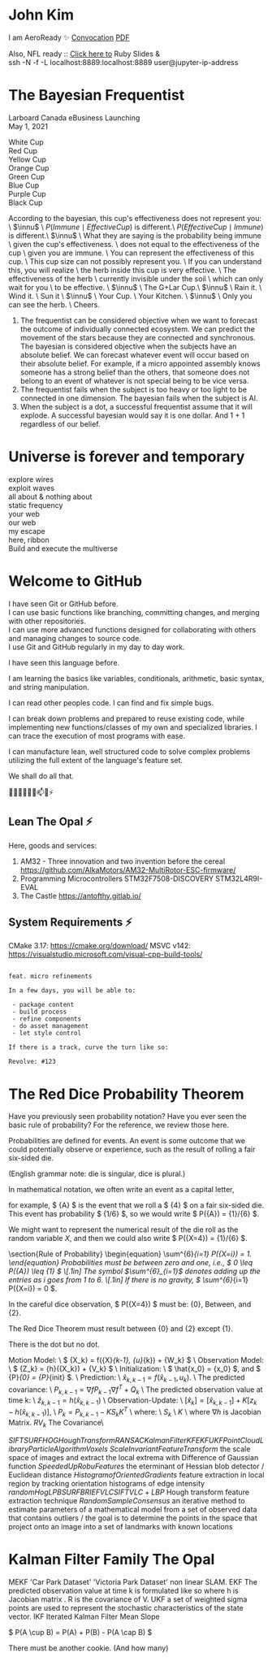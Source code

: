 # John Kim

I am AeroReady ✨
[Convocation](https://youtu.be/OpY1wS1aBok)
[PDF](https://issuu.com/bcit/docs/4488_convo_digital_program_isuu/32)

Also, NFL ready ::
[Click here to](https://jkstarclub.github.io/JKSTARCLUB/) Ruby Slides & <br />
ssh -N -f -L localhost:8889:localhost:8889 user@jupyter-ip-address

# The Bayesian Frequentist

Larboard Canada eBusiness Launching <br>
May 1, 2021 <br>

White Cup <br>
Red Cup <br>
Yellow Cup <br>
Orange Cup <br>
Green Cup <br>
Blue Cup <br>
Purple Cup <br>
Black Cup <br>

According to the bayesian, this cup's effectiveness does not represent you: \\
$\innu$ \\
$P(Immune \mid EffectiveCup)$ is different.\\
$P(EffectiveCup \mid Immune)$ is different.\\
$\innu$ \\
What they are saying is the probability being immune \\
given the cup's effectiveness. \\
does not equal to the effectiveness of the cup \\
given you are immune. \\
You can represent the effectiveness of this cup. \\
This cup size can not possibly represent you. \\
If you can understand this, you will realize \\
the herb inside this cup is very effective. \\
The effectiveness of the herb \\
currently invisible under the soil \\
which can only wait for you \\
to be effective. \\
$\innu$ \\
The G+Lar Cup.\\
$\innu$ \\
Rain it. \\
Wind it. \\
Sun it \\
$\innu$ \\
Your Cup. \\
Your Kitchen. \\
$\innu$ \\
Only you can see the herb. \\
Cheers.

1) The frequentist can be considered objective when we want to forecast the outcome of individually connected ecosystem. We can predict the movement of the stars because they are connected and synchronous. The bayesian is considered objective when the subjects have an absolute belief. We can forecast whatever event will occur based on their absolute belief. For example, if a micro appointed assembly knows someone has a strong belief than the others, that someone does not belong to an event of whatever is not special being to be vice versa. <br>
2) The frequentist fails when the subject is too heavy or too light to be connected in one dimension. The bayesian fails when the subject is AI. <br>
3) When the subject is a dot, a successful frequentist assume that it will explode. A successful bayesian would say it is one dollar. And 1 + 1 regardless of our belief.

# Universe is forever and temporary

explore wires <br />
exploit waves <br />
all about & nothing about <br/>
static frequency <br />
your web <br />
our web <br />
my escape <br />
here, ribbon <br />
Build and execute the multiverse

# Welcome to GitHub

I have seen Git or GitHub before. <br />
I can use basic functions like branching, committing changes, and merging with other repositories. <br />
I can use more advanced functions designed for collaborating with others and managing changes to source code. <br />
I use Git and GitHub regularly in my day to day work. <br />

l have seen this language before.

I am learning the basics like variables, conditionals, arithmetic, basic syntax, and string manipulation.

I can read other peoples code. I can find and fix simple bugs.

I can break down problems and prepared to reuse existing code, while implementing new functions/classes of my own and specialized libraries. I can trace the execution of most programs with ease.

I can manufacture lean, well structured code to solve complex problems utilizing the full extent of the language's feature set.

We shall do all that.

👋🔭🌱👯🤔💬📫😄⚡


## Lean The Opal ⚡

Here, goods and services:

1. AM32 - Three innovation and two invention before the cereal
    https://github.com/AlkaMotors/AM32-MultiRotor-ESC-firmware/
2. Programming Microcontrollers
    STM32F7508-DISCOVERY
    STM32L4R9I-EVAL
3. The Castle
    https://antofthy.gitlab.io/


## System Requirements ⚡

CMake 3.17: https://cmake.org/download/
MSVC v142: https://visualstudio.microsoft.com/visual-cpp-build-tools/

```

feat. micro refinements

In a few days, you will be able to:

 - package content
 - build process
 - refine components
 - do asset management
 - let style control

If there is a track, curve the turn like so: 

Revolve: #123

```

# The Red Dice Probability Theorem

Have you previously seen probability notation?
Have you ever seen the basic rule of probability?
For the reference, we review those here.

Probabilities are defined for events. An event is some outcome that
we could potentially observe or experience, such as
the result of rolling a fair six-sided die.

(English grammar note: die is singular, dice is plural.)

In mathematical notation, we often write an event as a capital letter,

for example, $ {A} $ is the event that we roll a $ {4} $
on a fair six-sided die. This event has probability $ {1/6} $,
so we would write $ P({A}) = {1}/{6} $.

We might want to represent the numerical result of the die roll
as the random variable ${X}$, and then we could also write
$ P({X=4}) = {1}/{6} $.

\section{Rule of Probability}
\begin{equation}
\sum^{6}_{i=1} P({X=i}) = 1.
\end{equation}
Probabilities must be between zero and one, i.e.,
$ 0 \leq P({A}) \leq {1} $
\\[.1in]
The symbol $\sum^{6}_{i=1}$ denotes adding up the entries as i goes from 1 to 6.
\\[.1in]
If there is no gravity, $ \sum^{6}_{i=1} P({X=i}) = 0 $.

In the careful dice observation, $ P({X=4}) $ must be:
{0}, Between, and {2}.

The Red Dice Theorem must result between {0} and {2} except {1}.

There is the dot but no dot.

Motion Model: \\ $ {X_k} = f({X}_{k-1}, {u}_{k}) + {W_k} $ \\
Observation Model: \\ $ {Z_k} = {h}({X_k}) + {V_k} $ \\
Initialization: \\ $ \hat{x_0} = {x_0} $, and $ {P}_{0} = {P}_{init} $. \\
Prediction: \\ $\hat{x}_{k,k-1} = {f}(\hat{x}_{k-1},{u}_{k}).$ \\
The predicted covariance: \\ ${P}_{k,k-1} = \nabla{f}{P}_{k-1}\nabla{f}^{T}+{Q}_{k}$ \\
The predicted observation value at time k: \\ $\hat{z}_{k,k-1} = {h}(\hat{x}_{k,k-1})$ \\
Observation-Update: \\ $[\hat{x}_{k}] = [\hat{x}_{k,k-1}] + K[{z}_{k} - h(\hat{x}_{k,k-1})]$, \\
${P}_{k} = {P}_{k,k-1} - {K}{S}_{k}{K}^{T}$ \\
where: \\
${S}_{k}$ \\
${K}$ \\
where $\nabla{h}$ is Jacobian Matrix. ${RV}_{k}$ The Covariance\\

${SIFT}{SURF}{HOG}{HoughTransform}{RANSAC}{KalmanFilter}{KF}{EKF}{UKF}{PointCloudLibrary}{ParticleAlgorithm}{Voxels}$
${Scale Invariant Feature Transform}$
the scale space of images and extract the local extrema with Difference of Gaussian function
${Speeded Up RobuFeatures}$
the eterminant of Hessian blob detector / Euclidean distance
${Histogram of Oriented Gradients}$
feature extraction in local region by tracking orientation histograms of edge intensity
${random Hog LPB SURF BRIEF VLC SIFT}{VLC+LBP}$
Hough transform feature extraction technique
${Random Sample Consensus}$
an iterative method to estimate parameters of a mathematical model from a set of observed data that contains outliers / the goal is to determine the points in the space that project onto an image into a set of landmarks with known locations

# Kalman Filter Family The Opal
MEKF 'Car Park Dataset' 'Victoria Park Dataset' non linear SLAM.
EKF The predicted observation value at time k is formulated like so where h is Jacobian matrix . R is the covariance of V.
UKF a set of weighted sigma points are used to represent the stochastic characteristics of the state vector.
IKF Iterated Kalman Filter
Mean Slope

$ P(A \cup B) = P(A) + P(B) - P(A \cap B) $

There must be another cookie. (And how many)

